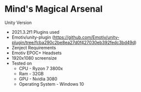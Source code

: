 # Mind's Magical Arsenal

Unity Version
- 2021.3.2f1
Plugins used
- Emotiv/unity-plugin (https://github.com/Emotiv/unity-plugin/tree/fcba290c2be8ea27d0f427030eb392fedc3bd49d)
- Zenject
Requirements
- Emotiv EPOC+ Headsets
- 1920x1080 screensize
- Tested on
  - CPU - Ryzon 7 3800x
  - Ram - 32GB
  - GPU - Nvidia 3080
  - Operating System - Windows 10
